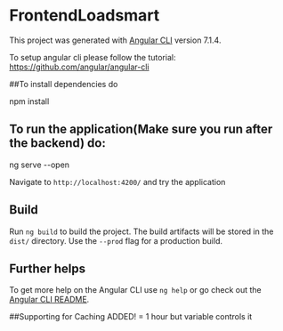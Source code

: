 # FrontendLoadsmart
This project was generated with [Angular CLI](https://github.com/angular/angular-cli) version 7.1.4.

To setup angular cli please follow the tutorial: https://github.com/angular/angular-cli

##To install dependencies do

npm install

## To run the application(Make sure you run after the backend) do:

ng serve --open

Navigate to `http://localhost:4200/` and try the application 

## Build
Run `ng build` to build the project. The build artifacts will be stored in the `dist/` directory. Use the `--prod` flag for a production build.

## Further helps
To get more help on the Angular CLI use `ng help` or go check out the [Angular CLI README](https://github.com/angular/angular-cli/blob/master/README.md).

##Supporting for Caching ADDED! = 1 hour but variable controls it 